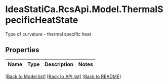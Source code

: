 # IdeaStatiCa.RcsApi.Model.ThermalSpecificHeatState
Type of curvature - thermal specific heat

## Properties

Name | Type | Description | Notes
------------ | ------------- | ------------- | -------------

[[Back to Model list]](../README.md#documentation-for-models) [[Back to API list]](../README.md#documentation-for-api-endpoints) [[Back to README]](../README.md)

